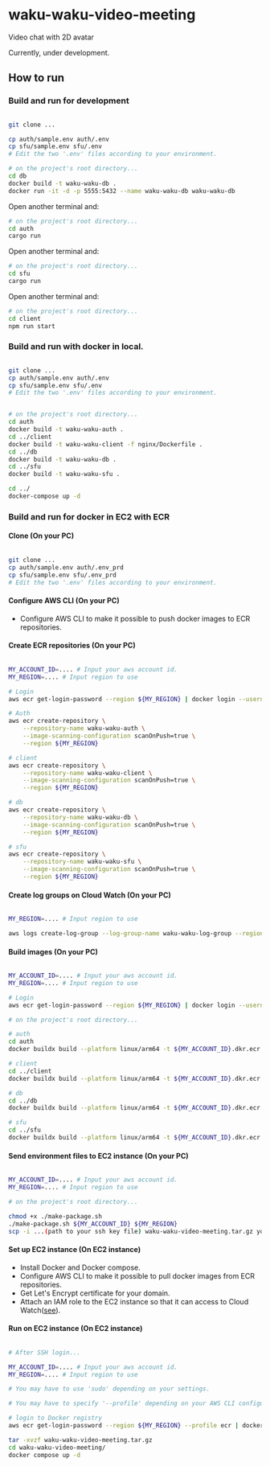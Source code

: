 # waku-waku-video-meeting
Video chat with 2D avatar

Currently, under development.

## How to run

### Build and run for development

``` bash

git clone ...

cp auth/sample.env auth/.env
cp sfu/sample.env sfu/.env
# Edit the two '.env' files according to your environment.

```

``` bash
# on the project's root directory...
cd db
docker build -t waku-waku-db .
docker run -it -d -p 5555:5432 --name waku-waku-db waku-waku-db
```

Open another terminal and:

``` bash
# on the project's root directory...
cd auth
cargo run
```

Open another terminal and:

``` bash
# on the project's root directory...
cd sfu
cargo run
```

Open another terminal and:
``` bash
# on the project's root directory...
cd client
npm run start


```

### Build and run with docker in local.

``` bash

git clone ...
cp auth/sample.env auth/.env
cp sfu/sample.env sfu/.env
# Edit the two '.env' files according to your environment.


# on the project's root directory...
cd auth
docker build -t waku-waku-auth .
cd ../client
docker build -t waku-waku-client -f nginx/Dockerfile .
cd ../db
docker build -t waku-waku-db .
cd ../sfu
docker build -t waku-waku-sfu .

cd ../
docker-compose up -d
```

### Build and run for docker in EC2 with ECR

#### Clone (On your PC)

``` bash

git clone ...
cp auth/sample.env auth/.env_prd
cp sfu/sample.env sfu/.env_prd
# Edit the two '.env' files according to your environment.

```

#### Configure AWS CLI (On your PC)

 - Configure AWS CLI to make it possible to push docker images to ECR repositories.

#### Create ECR repositories (On your PC)

``` bash

MY_ACCOUNT_ID=.... # Input your aws account id.
MY_REGION=.... # Input region to use

# Login
aws ecr get-login-password --region ${MY_REGION} | docker login --username AWS --password-stdin ${MY_ACCOUNT_ID}.dkr.ecr.${MY_REGION}.amazonaws.com

# Auth
aws ecr create-repository \
    --repository-name waku-waku-auth \
    --image-scanning-configuration scanOnPush=true \
    --region ${MY_REGION}

# client
aws ecr create-repository \
    --repository-name waku-waku-client \
    --image-scanning-configuration scanOnPush=true \
    --region ${MY_REGION}

# db
aws ecr create-repository \
    --repository-name waku-waku-db \
    --image-scanning-configuration scanOnPush=true \
    --region ${MY_REGION}

# sfu
aws ecr create-repository \
    --repository-name waku-waku-sfu \
    --image-scanning-configuration scanOnPush=true \
    --region ${MY_REGION}

```

#### Create log groups on Cloud Watch (On your PC)

``` bash

MY_REGION=.... # Input region to use

aws logs create-log-group --log-group-name waku-waku-log-group --region ${MY_REGION}

```

#### Build images (On your PC)

``` bash

MY_ACCOUNT_ID=.... # Input your aws account id.
MY_REGION=.... # Input region to use

# Login
aws ecr get-login-password --region ${MY_REGION} | docker login --username AWS --password-stdin ${MY_ACCOUNT_ID}.dkr.ecr.${MY_REGION}.amazonaws.com

# on the project's root directory...

# auth
cd auth
docker buildx build --platform linux/arm64 -t ${MY_ACCOUNT_ID}.dkr.ecr.${MY_REGION}.amazonaws.com/waku-waku-auth:latest --push .

# client
cd ../client
docker buildx build --platform linux/arm64 -t ${MY_ACCOUNT_ID}.dkr.ecr.${MY_REGION}.amazonaws.com/waku-waku-client:latest -f nginx-aws/Dockerfile --push .

# db
cd ../db
docker buildx build --platform linux/arm64 -t ${MY_ACCOUNT_ID}.dkr.ecr.${MY_REGION}.amazonaws.com/waku-waku-db:latest --push .

# sfu
cd ../sfu
docker buildx build --platform linux/arm64 -t ${MY_ACCOUNT_ID}.dkr.ecr.${MY_REGION}.amazonaws.com/waku-waku-sfu:latest --push .

```


#### Send environment files to EC2 instance (On your PC)

``` bash

MY_ACCOUNT_ID=.... # Input your aws account id.
MY_REGION=.... # Input region to use

# on the project's root directory...

chmod +x ./make-package.sh
./make-package.sh ${MY_ACCOUNT_ID} ${MY_REGION}
scp -i ...(path to your ssh key file) waku-waku-video-meeting.tar.gz your_user_name@your.instance.example.com:~/

```

#### Set up EC2 instance (On EC2 instance)

 - Install Docker and Docker compose.
 - Configure AWS CLI to make it possible to pull docker images from ECR repositories.
 - Get Let's Encrypt certificate for your domain.
 - Attach an IAM role to the EC2 instance so that it can access to Cloud Watch([see](https://stackoverflow.com/questions/42951444/aws-cloudwatch-logs-with-docker-container-nocredentialproviders-no-valid-prov)).


####  Run on EC2 instance (On EC2 instance)

``` bash

# After SSH login...

MY_ACCOUNT_ID=.... # Input your aws account id.
MY_REGION=.... # Input region to use

# You may have to use 'sudo' depending on your settings.

# You may have to specify '--profile' depending on your AWS CLI configuration.

# login to Docker registry
aws ecr get-login-password --region ${MY_REGION} --profile ecr | docker login --username AWS --password-stdin ${MY_ACCOUNT_ID}.dkr.ecr.${MY_REGION}.amazonaws.com

tar -xvzf waku-waku-video-meeting.tar.gz 
cd waku-waku-video-meeting/
docker compose up -d

```